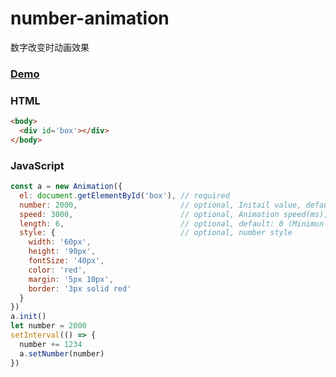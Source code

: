 # number-animation
数字改变时动画效果

### [Demo](https://yylww.github.io/demo/number-animation/)

### HTML
```html
<body>
  <div id='box'></div>
</body>
```

### JavaScript
```javascript
const a = new Animation({
  el: document.getElementById('box'), // required
  number: 2000,                       // optional, Initail value, default: 0
  speed: 3000,                        // optional, Animation speed(ms), default: 1000
  length: 6,                          // optional, default: 0 (Minimun is the length of the number)
  style: {                            // optional, number style 
    width: '60px',
    height: '90px',
    fontSize: '40px',
    color: 'red',
    margin: '5px 10px',
    border: '3px solid red'
  }
})
a.init()
let number = 2000
setInterval(() => {
  number += 1234
  a.setNumber(number)
})
```
